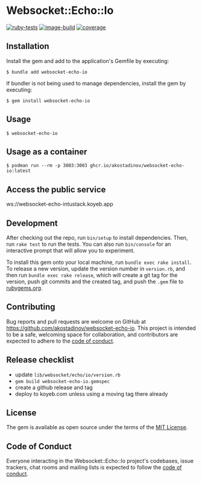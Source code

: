 # Websocket::Echo::Io

[![ruby-tests](https://github.com/akostadinov/websocket-echo-io/actions/workflows/main.yml/badge.svg)](https://github.com/akostadinov/websocket-echo-io/actions/workflows/main.yml)
[![image-build](https://github.com/akostadinov/websocket-echo-io/actions/workflows/container-image-buildah.yml/badge.svg)](https://github.com/akostadinov/websocket-echo-io/actions/workflows/container-image-buildah.yml)
[![coverage](https://akostadinov.github.io/websocket-echo-io/badge.svg)](https://akostadinov.github.io/websocket-echo-io/)

## Installation

Install the gem and add to the application's Gemfile by executing:

    $ bundle add websocket-echo-io

If bundler is not being used to manage dependencies, install the gem by executing:

    $ gem install websocket-echo-io

## Usage

```
$ websocket-echo-io
```

## Usage as a container

```
$ podman run --rm -p 3003:3003 ghcr.io/akostadinov/websocket-echo-io:latest
```

## Access the public service

ws://websocket-echo-intustack.koyeb.app

## Development

After checking out the repo, run `bin/setup` to install dependencies. Then, run `rake test` to run the tests. You can also run `bin/console` for an interactive prompt that will allow you to experiment.

To install this gem onto your local machine, run `bundle exec rake install`. To release a new version, update the version number in `version.rb`, and then run `bundle exec rake release`, which will create a git tag for the version, push git commits and the created tag, and push the `.gem` file to [rubygems.org](https://rubygems.org).

## Contributing

Bug reports and pull requests are welcome on GitHub at https://github.com/akostadinov/websocket-echo-io. This project is intended to be a safe, welcoming space for collaboration, and contributors are expected to adhere to the [code of conduct](https://github.com/akostadinov/websocket-echo-io/blob/main/CODE_OF_CONDUCT.md).

## Release checklist

- update `lib/websocket/echo/io/version.rb`
- `gem build websocket-echo-io.gemspec`
- create a github release and tag
- deploy to koyeb.com unless using a moving tag there already

## License

The gem is available as open source under the terms of the [MIT License](https://opensource.org/licenses/MIT).

## Code of Conduct

Everyone interacting in the Websocket::Echo::Io project's codebases, issue trackers, chat rooms and mailing lists is expected to follow the [code of conduct](https://github.com/akostadinov/websocket-echo-io/blob/main/CODE_OF_CONDUCT.md).
